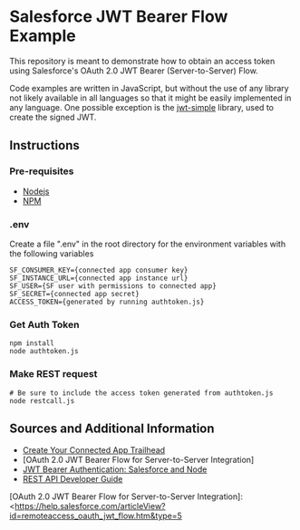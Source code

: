 # Salesforce JWT Bearer Flow Example
This repository is meant to demonstrate how to obtain an access token using Salesforce's OAuth 2.0 JWT Bearer (Server-to-Server) Flow.

Code examples are written in JavaScript, but without the use of any library not likely available in all languages so that it might be easily implemented in any language. One possible exception is the [jwt-simple] library, used to create the signed JWT.

## Instructions

### Pre-requisites
  - [Nodejs]
  - [NPM]

### .env
Create a file ".env" in the root directory for the environment variables with the following variables
```
SF_CONSUMER_KEY={connected app consumer key}
SF_INSTANCE_URL={connected app instance url}
SF_USER={SF user with permissions to connected app}
SF_SECRET={connected app secret}
ACCESS_TOKEN={generated by running authtoken.js}
```

### Get Auth Token
```
npm install
node authtoken.js
```

### Make REST request
```
# Be sure to include the access token generated from authtoken.js
node restcall.js
```

## Sources and Additional Information
 - [Create Your Connected App Trailhead]
 - [OAuth 2.0 JWT Bearer Flow for Server-to-Server Integration]
 - [JWT Bearer Authentication: Salesforce and Node]
 - [REST API Developer Guide]

[Nodejs]: <https://nodejs.org/en/download/>
[NPM]: <https://www.npmjs.com/get-npm>
[Create Your Connected App Trailhead]: <https://trailhead.salesforce.com/en/content/learn/modules/sfdx_travis_ci/sfdx_travis_ci_connected_app>
[jwt-simple]: <https://www.npmjs.com/package/jwt-simple>
[JWT Bearer Authentication: Salesforce and Node]: <https://blog.deadlypenguin.com/2019/03/08/jwt-bearer-auth-salesforce-node/>
[REST API Developer Guide]: <https://developer.salesforce.com/docs/atlas.en-us.api_rest.meta/api_rest/intro_what_is_rest_api.htm>
[OAuth 2.0 JWT Bearer Flow for Server-to-Server Integration]: <https://help.salesforce.com/articleView?id=remoteaccess_oauth_jwt_flow.htm&type=5